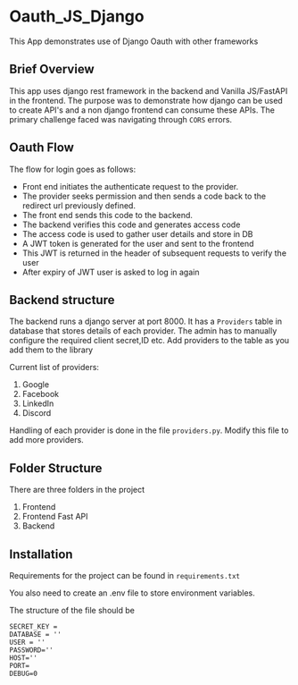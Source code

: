 # Oauth_JS_Django

This App demonstrates use of Django Oauth with other frameworks

## Brief Overview

This app uses django rest framework in the backend and Vanilla JS/FastAPI in the frontend. The purpose was to demonstrate how django can be used to create API's and a non django frontend can consume these APIs. The primary challenge faced was navigating through `CORS` errors. 

## Oauth Flow

The flow for login goes as follows:

* Front end initiates the authenticate request to the provider.
* The provider seeks permission and then sends a code back to the redirect url previously defined.
* The front end sends this code to the backend. 
* The backend verifies this code and generates access code
* The access code is used to gather user details and store in DB
* A JWT token is generated for the user and sent to the frontend
* This JWT is returned in the header of subsequent requests to verify the user
* After expiry of JWT user is asked to log in again

## Backend structure

The backend runs a django server at port 8000. It has a `Providers` table in database that stores details of each provider. The admin has to manually configure the required client secret,ID etc. Add providers to the table as you add them to the library

Current list of providers:

1. Google
2. Facebook
3. LinkedIn
4. Discord

Handling of each provider is done in the file `providers.py`. Modify this file to add more providers.


## Folder Structure

There are three folders in the project

1. Frontend
2. Frontend Fast API
3. Backend

## Installation

Requirements for the project can be found in `requirements.txt`

You also need to create an .env file to store environment variables. 

The structure of the file should be


```
SECRET_KEY = 
DATABASE = ''
USER = ''
PASSWORD=''
HOST=''
PORT=
DEBUG=0

```



